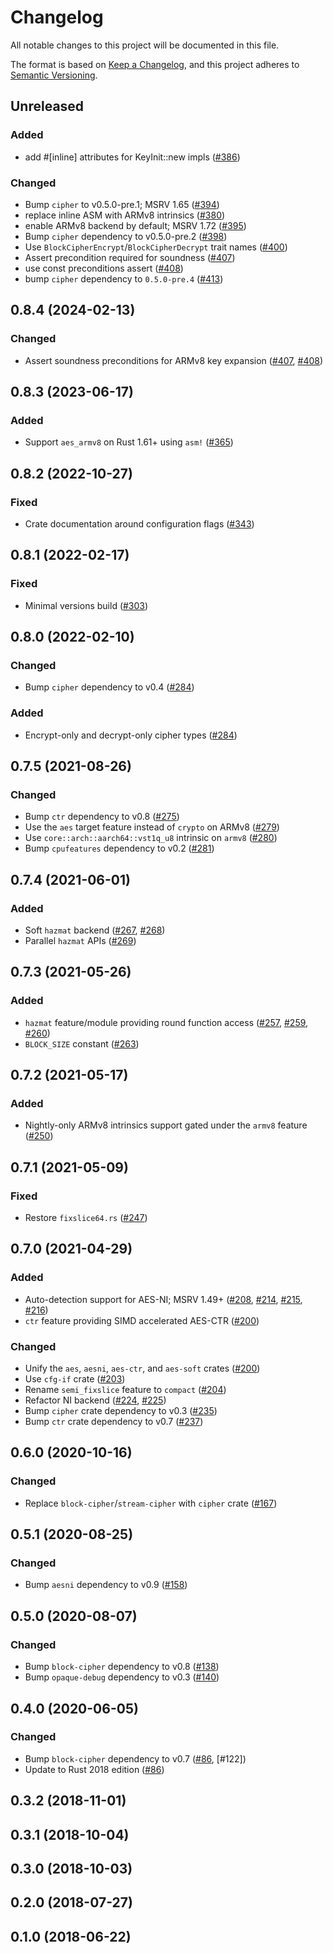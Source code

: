 # Changelog

All notable changes to this project will be documented in this file.

The format is based on [Keep a Changelog](https://keepachangelog.com/en/1.0.0/),
and this project adheres to [Semantic Versioning](https://semver.org/spec/v2.0.0.html).

## Unreleased
### Added
- add #[inline] attributes for KeyInit::new impls ([#386])

### Changed
- Bump `cipher` to v0.5.0-pre.1; MSRV 1.65 ([#394])
- replace inline ASM with ARMv8 intrinsics ([#380])
- enable ARMv8 backend by default; MSRV 1.72 ([#395])
- Bump `cipher` dependency to v0.5.0-pre.2 ([#398])
- Use `BlockCipherEncrypt`/`BlockCipherDecrypt` trait names ([#400])
- Assert precondition required for soundness ([#407])
- use const preconditions assert ([#408])
- bump `cipher` dependency to `0.5.0-pre.4` ([#413])

[#386]: https://github.com/RustCrypto/block-ciphers/pull/386
[#394]: https://github.com/RustCrypto/block-ciphers/pull/394
[#380]: https://github.com/RustCrypto/block-ciphers/pull/380
[#395]: https://github.com/RustCrypto/block-ciphers/pull/395
[#398]: https://github.com/RustCrypto/block-ciphers/pull/398
[#400]: https://github.com/RustCrypto/block-ciphers/pull/400
[#407]: https://github.com/RustCrypto/block-ciphers/pull/407
[#408]: https://github.com/RustCrypto/block-ciphers/pull/408
[#413]: https://github.com/RustCrypto/block-ciphers/pull/413

## 0.8.4 (2024-02-13)
### Changed
- Assert soundness preconditions for ARMv8 key expansion ([#407], [#408])

[#407]: https://github.com/RustCrypto/block-ciphers/pull/407
[#408]: https://github.com/RustCrypto/block-ciphers/pull/408

## 0.8.3 (2023-06-17)
### Added
- Support `aes_armv8` on Rust 1.61+ using `asm!` ([#365])

[#365]: https://github.com/RustCrypto/block-ciphers/pull/365

## 0.8.2 (2022-10-27)
### Fixed
- Crate documentation around configuration flags ([#343])

[#343]: https://github.com/RustCrypto/block-ciphers/pull/343

## 0.8.1 (2022-02-17)
### Fixed
- Minimal versions build ([#303])

[#303]: https://github.com/RustCrypto/block-ciphers/pull/303

## 0.8.0 (2022-02-10)
### Changed
- Bump `cipher` dependency to v0.4 ([#284])

### Added
- Encrypt-only and decrypt-only cipher types ([#284])

[#284]: https://github.com/RustCrypto/block-ciphers/pull/284

## 0.7.5 (2021-08-26)
### Changed
- Bump `ctr` dependency to v0.8 ([#275])
- Use the `aes` target feature instead of `crypto` on ARMv8 ([#279])
- Use `core::arch::aarch64::vst1q_u8` intrinsic on `armv8` ([#280])
- Bump `cpufeatures` dependency to v0.2 ([#281])

[#275]: https://github.com/RustCrypto/block-ciphers/pull/275
[#279]: https://github.com/RustCrypto/block-ciphers/pull/279
[#280]: https://github.com/RustCrypto/block-ciphers/pull/280
[#281]: https://github.com/RustCrypto/block-ciphers/pull/281

## 0.7.4 (2021-06-01)
### Added
- Soft `hazmat` backend ([#267], [#268])
- Parallel `hazmat` APIs ([#269])

[#267]: https://github.com/RustCrypto/block-ciphers/pull/267
[#268]: https://github.com/RustCrypto/block-ciphers/pull/268
[#269]: https://github.com/RustCrypto/block-ciphers/pull/269

## 0.7.3 (2021-05-26)
### Added
- `hazmat` feature/module providing round function access ([#257], [#259], [#260])
- `BLOCK_SIZE` constant ([#263])

[#257]: https://github.com/RustCrypto/block-ciphers/pull/257
[#259]: https://github.com/RustCrypto/block-ciphers/pull/259
[#260]: https://github.com/RustCrypto/block-ciphers/pull/260
[#263]: https://github.com/RustCrypto/block-ciphers/pull/263

## 0.7.2 (2021-05-17)
### Added
- Nightly-only ARMv8 intrinsics support gated under the `armv8` feature ([#250])

[#250]: https://github.com/RustCrypto/block-ciphers/pull/250

## 0.7.1 (2021-05-09)
### Fixed
- Restore `fixslice64.rs` ([#247])

[#247]: https://github.com/RustCrypto/block-ciphers/pull/247

## 0.7.0 (2021-04-29)
### Added
- Auto-detection support for AES-NI; MSRV 1.49+ ([#208], [#214], [#215], [#216])
- `ctr` feature providing SIMD accelerated AES-CTR ([#200])

### Changed
- Unify the `aes`, `aesni`, `aes-ctr`, and `aes-soft` crates ([#200])
- Use `cfg-if` crate ([#203])
- Rename `semi_fixslice` feature to `compact` ([#204])
- Refactor NI backend ([#224], [#225])
- Bump `cipher` crate dependency to v0.3 ([#235])
- Bump `ctr` crate dependency to v0.7 ([#237])

[#200]: https://github.com/RustCrypto/block-ciphers/pull/200
[#203]: https://github.com/RustCrypto/block-ciphers/pull/203
[#204]: https://github.com/RustCrypto/block-ciphers/pull/204
[#208]: https://github.com/RustCrypto/block-ciphers/pull/208
[#214]: https://github.com/RustCrypto/block-ciphers/pull/214
[#215]: https://github.com/RustCrypto/block-ciphers/pull/215
[#216]: https://github.com/RustCrypto/block-ciphers/pull/216
[#224]: https://github.com/RustCrypto/block-ciphers/pull/224
[#225]: https://github.com/RustCrypto/block-ciphers/pull/225
[#235]: https://github.com/RustCrypto/block-ciphers/pull/235
[#237]: https://github.com/RustCrypto/block-ciphers/pull/237

## 0.6.0 (2020-10-16)
### Changed
- Replace `block-cipher`/`stream-cipher` with `cipher` crate ([#167])

[#167]: https://github.com/RustCrypto/block-ciphers/pull/167

## 0.5.1 (2020-08-25)
### Changed
- Bump `aesni` dependency to v0.9 ([#158])

[#158]: https://github.com/RustCrypto/block-ciphers/pull/158

## 0.5.0 (2020-08-07)
### Changed
- Bump `block-cipher` dependency to v0.8 ([#138])
- Bump `opaque-debug` dependency to v0.3 ([#140])

[#138]: https://github.com/RustCrypto/block-ciphers/pull/138
[#140]: https://github.com/RustCrypto/block-ciphers/pull/140

## 0.4.0 (2020-06-05)
### Changed
- Bump `block-cipher` dependency to v0.7 ([#86], [#122])
- Update to Rust 2018 edition ([#86])

[#121]: https://github.com/RustCrypto/block-ciphers/pull/122 
[#86]: https://github.com/RustCrypto/block-ciphers/pull/86

## 0.3.2 (2018-11-01)

## 0.3.1 (2018-10-04)

## 0.3.0 (2018-10-03)

## 0.2.0 (2018-07-27)

## 0.1.0 (2018-06-22)
